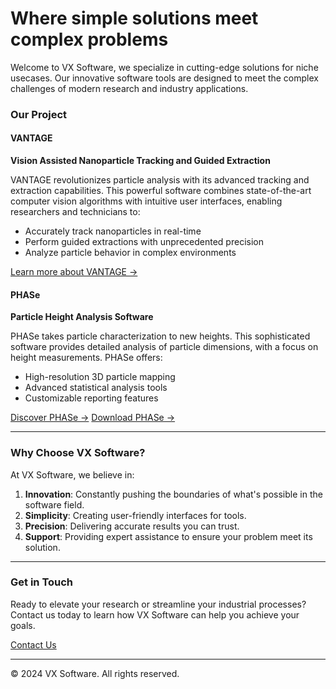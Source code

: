 # Where simple solutions meet complex problems


Welcome to VX Software, we specialize in cutting-edge solutions for niche usecases. Our innovative software tools are designed to meet the complex challenges of modern research and industry applications.

### Our Project

#### VANTAGE
**Vision Assisted Nanoparticle Tracking and Guided Extraction**

VANTAGE revolutionizes particle analysis with its advanced tracking and extraction capabilities. This powerful software combines state-of-the-art computer vision algorithms with intuitive user interfaces, enabling researchers and technicians to:

- Accurately track nanoparticles in real-time
- Perform guided extractions with unprecedented precision
- Analyze particle behavior in complex environments

[Learn more about VANTAGE →](https://vxco.github.io/VANTAGE/)

#### PHASe
**Particle Height Analysis Software**

PHASe takes particle characterization to new heights. This sophisticated software provides detailed analysis of particle dimensions, with a focus on height measurements. PHASe offers:

- High-resolution 3D particle mapping
- Advanced statistical analysis tools
- Customizable reporting features

[Discover PHASe →](https://github.com/vxco/PHASe)
[Download PHASe →](https://github.com/vxco/PHASe/releases/latest)

---

### Why Choose VX Software?

At VX Software, we believe in:

1. **Innovation**: Constantly pushing the boundaries of what's possible in the software field.
2. **Simplicity**: Creating user-friendly interfaces for tools.
3. **Precision**: Delivering accurate results you can trust.
4. **Support**: Providing expert assistance to ensure your problem meet its solution.

---

### Get in Touch

Ready to elevate your research or streamline your industrial processes? Contact us today to learn how VX Software can help you achieve your goals.

[Contact Us](software.vxco@gmail.com)

---

© 2024 VX Software. All rights reserved.
